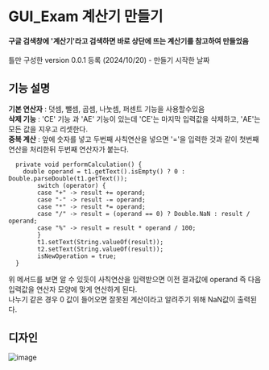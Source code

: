 # GUI_Exam 계산기 만들기<br>
#### 구글 검색창에 '계산기'라고 검색하면 바로 상단에 뜨는 계산기를 참고하여 만들었음<br>
틀만 구성한 version 0.0.1 등록 (2024/10/20) - 만들기 시작한 날짜

## 기능 설명<br>
**기본 연산자** : 덧셈, 뺄셈, 곱셈, 나눗셈, 퍼센트 기능을 사용할수있음<br>
**삭제 기능** : 'CE' 기능 과 'AE' 기능이 있는데 'CE'는 마지막 입력값을 삭제하고, 'AE'는 모든 값을 지우고 리셋한다.<br>
**중복 계산** : 앞에 숫자를 넣고 두번째 사칙연산을 넣으면 '='을 입력한 것과 같이 첫번째 연산을 처리한뒤 두번째 연산자가 붙는다.<br>
```
  private void performCalculation() {
    double operand = t1.getText().isEmpty() ? 0 : Double.parseDouble(t1.getText());
		switch (operator) {
		case "+" -> result += operand;
		case "-" -> result -= operand;
		case "*" -> result *= operand;
		case "/" -> result = (operand == 0) ? Double.NaN : result / operand;
		case "%" -> result = result * operand / 100;
		}
		t1.setText(String.valueOf(result));
		t2.setText(String.valueOf(result));
		isNewOperation = true;
  }
```
위 메서드를 보면 알 수 있듯이 사칙연산을 입력받으면 이전 결과값에 operand 즉 다음 입력값을 연산자 모양에 맞게 연산하게 된다.<br>
나누기 같은 경우 0 값이 들어오면 잘못된 계산이라고 알려주기 위해 NaN값이 출력된다.<br>
## 디자인 <br>

![image](https://github.com/user-attachments/assets/2c67e313-7d03-4b1e-9b8c-59a9b1c266c4)

